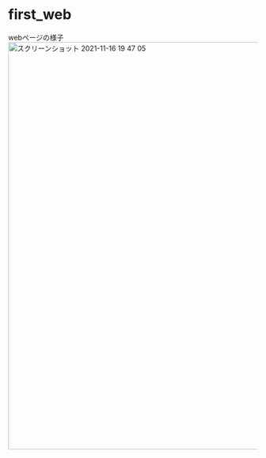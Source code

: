 # first_web
webページの様子
<img width="824" alt="スクリーンショット 2021-11-16 19 47 05" src="https://user-images.githubusercontent.com/90263943/159639023-f51875e7-9567-49d4-ae4c-2a0a8f019554.png">
